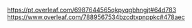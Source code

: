 https://pt.overleaf.com/6987644565qkpyqgbhngjt#64d783
https://www.overleaf.com/7889567534bzcdtxpnppkc#478aec
